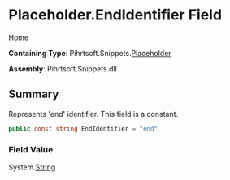 <a name="_top"></a>

# Placeholder\.EndIdentifier Field

[Home](../../../../README.md#_top)

**Containing Type**: Pihrtsoft\.Snippets\.[Placeholder](../README.md#_top)

**Assembly**: Pihrtsoft\.Snippets\.dll

## Summary

Represents 'end' identifier\. This field is a constant\.

```csharp
public const string EndIdentifier = "end"
```

### Field Value

System\.[String](https://docs.microsoft.com/en-us/dotnet/api/system.string)